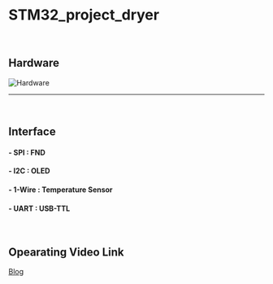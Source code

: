 # STM32_project_dryer
<br />

## Hardware 
![Hardware](https://github.com/yujuhwan/STM32_project_dryer/assets/95038030/5bd675cd-19c6-44c9-947b-36d04011a4cd)

---

<br />

## Interface
#### - SPI : FND
#### - I2C : OLED
#### - 1-Wire : Temperature Sensor
#### - UART : USB-TTL

<br />

## Opearating Video Link
[Blog](https://blog.naver.com/u_j00/223110751645)



 
  
